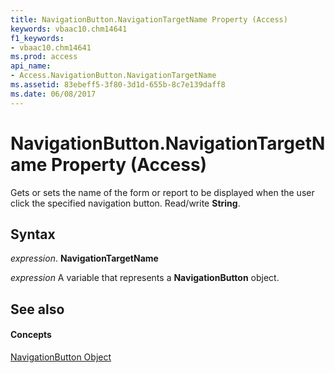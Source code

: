 ```yaml
---
title: NavigationButton.NavigationTargetName Property (Access)
keywords: vbaac10.chm14641
f1_keywords:
- vbaac10.chm14641
ms.prod: access
api_name:
- Access.NavigationButton.NavigationTargetName
ms.assetid: 83ebeff5-3f80-3d1d-655b-8c7e139daff8
ms.date: 06/08/2017
---
```



# NavigationButton.NavigationTargetName Property (Access)

Gets or sets the name of the form or report to be displayed when the user click the specified navigation button. Read/write **String**.


## Syntax

 _expression_. **NavigationTargetName**

 _expression_ A variable that represents a **NavigationButton** object.


## See also


#### Concepts


[NavigationButton Object](navigationbutton-object-access.md)

